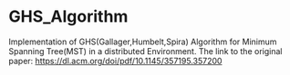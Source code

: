# GHS_Algorithm
Implementation of GHS(Gallager,Humbelt,Spira) Algorithm for Minimum Spanning Tree(MST) in a distributed Environment. The link to the original paper: https://dl.acm.org/doi/pdf/10.1145/357195.357200
